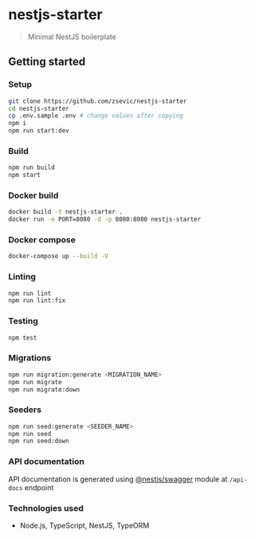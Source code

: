 # nestjs-starter

> Minimal NestJS boilerplate

## Getting started

### Setup

```bash
git clone https://github.com/zsevic/nestjs-starter
cd nestjs-starter
cp .env.sample .env # change values after copying
npm i
npm run start:dev
```

### Build

```bash
npm run build
npm start
```

### Docker build

```bash
docker build -t nestjs-starter .
docker run -e PORT=8080 -d -p 8080:8080 nestjs-starter
```

### Docker compose

```bash
docker-compose up --build -V
```

### Linting

```bash
npm run lint
npm run lint:fix
```

### Testing

```bash
npm test
```

### Migrations

```bash
npm run migration:generate <MIGRATION_NAME>
npm run migrate
npm run migrate:down
```

### Seeders

```bash
npm run seed:generate <SEEDER_NAME>
npm run seed
npm run seed:down
```

### API documentation

API documentation is generated using [@nestjs/swagger](https://www.npmjs.com/package/@nestjs/swagger) module at `/api-docs` endpoint

### Technologies used

- Node.js, TypeScript, NestJS, TypeORM
